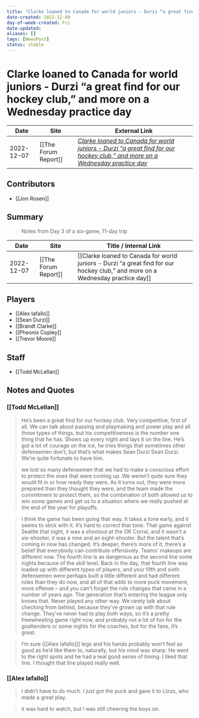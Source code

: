 ```yaml
---
title: "Clarke loaned to Canada for world juniors - Durzi “a great find for our hockey club,” and more on a Wednesday practice day"
date-created: 2022-12-09
day-of-week-created: Fri
date-updated: 
aliases: []
tags: [NewsPost]
status: stable
---
```


# Clarke loaned to Canada for world juniors - Durzi “a great find for our hockey club,” and more on a Wednesday practice day

| Date       | Site                 | External Link                                                                                                                                                                                                                                                                     |
| ---------- | -------------------- | --------------------------------------------------------------------------------------------------------------------------------------------------------------------------------------------------------------------------------------------------------------------------------- |
| 2022-12-07 | [[The Forum Report]] | [*Clarke loaned to Canada for world juniors - Durzi “a great find for our hockey club,” and more on a Wednesday practice day*](https://theforumreport.com/clarke-loaned-to-canada-for-world-juniors-durzi-a-great-find-for-our-hockey-club-and-more-on-a-wednesday-practice-day/) |

## Contributors
- [[Jon Rosen]]

## Summary
> Notes from Day 3 of a six-game, 11-day trip

| Date       | Site                 | Title / Internal Link                                                                                                          |
| ---------- | -------------------- | ------------------------------------------------------------------------------------------------------------------------------ |
| 2022-12-07 | [[The Forum Report]] | [[Clarke loaned to Canada for world juniors - Durzi “a great find for our hockey club,” and more on a Wednesday practice day]] |

## Players
- [[Alex Iafallo]]
- [[Sean Durzi]]
- [[Brandt Clarke]]
- [[Pheonix Copley]]
- [[Trevor Moore]]

## Staff
- [[Todd McLellan]]

## Notes and Quotes
### [[Todd McLellan]]
>  He’s been a great find for our hockey club.
>  Very competitive, first of all. We can talk about passing and playmaking and power play and all those types of things, but his competitiveness is the number one thing that he has. Shows up every night and lays it on the line. He’s got a lot of courage on the ice, he tries things that sometimes other defensemen don’t, but that’s what makes Sean Durzi Sean Durzi. We’re quite fortunate to have him.

> we lost so many defensemen that we had to make a conscious effort to protect the ones that were coming up.
> We weren’t quite sure they would fit in or how ready they were. As it turns out, they were more prepared than they thought they were, and the team made the commitment to protect them, so the combination of both allowed us to win some games and get us to a situation where we really pushed at the end of the year for playoffs.

> I think the game has been going that way. It takes a tone early, and it seems to stick with it. It’s hard to correct that tone. That game against Seattle that night, it was a shootout at the OK Corral, and it wasn’t a six-shooter, it was a nine and an eight-shooter. But the talent that’s coming in now has changed. It’s deeper, there’s more of it, there’s a belief that everybody can contribute offensively. Teams’ makeups are different now. The fourth line is as dangerous as the second line some nights because of the skill level. Back in the day, that fourth line was loaded up with different types of players, and your fifth and sixth defensemen were perhaps built a little different and had different roles than they do now, and all of that adds to more puck movement, more offense – and you can’t forget the rule changes that came in a number of years ago. The generation that’s entering the league only knows that. Never played any other way. We rarely talk about checking from behind, because they’ve grown up with that rule change. They’ve never had to play both ways, so it’s a pretty freewheeling game right now, and probably not a lot of fun for the goaltenders or some nights for the coaches, but for the fans, it’s great.

>  I’m sure \[[[Alex Iafallo]]] legs and his hands probably won’t feel as good as he’d like them to, naturally, but his mind was sharp. He went to the right spots and he had a real good sense of timing. I liked that line. I thought that line played really well.

### [[Alex Iafallo]]
> I didn’t have to do much. I just got the puck and gave it to Lizzo, who made a great play.

>  it was hard to watch, but I was still cheering the boys on.
